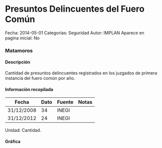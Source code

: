Presuntos Delincuentes del Fuero Común
=====

Fecha: 2014-05-01
Categorías: Seguridad
Autor: IMPLAN
Aparece en pagina inicial: No

### Matamoros

#### Descripción

Cantidad de presuntos delincuentes registrados en los juzgados de primera instancia del fuero común por año.

<!-- break -->

#### Información recopilada

<table class="table table-hover table-bordered matriz">
  <thead>
    <tr><th>Fecha</th><th>Dato</th><th>Fuente</th><th>Notas</th></tr>
  </thead>
  <tbody>
    <tr><td class="centrado">31/12/2008</td><td class="derecha">34</td><td>INEGI</td><td></td></tr>
    <tr><td class="centrado">31/12/2012</td><td class="derecha">24</td><td>INEGI</td><td></td></tr>
  </tbody>
</table>

Unidad: Cantidad.

#### Gráfica

<div id="Morristliiydsz" class="grafica"></div>
  <!-- JAVASCRIPT DE LA GRAFICA EN Morristliiydsz -->
  <script>
  new Morris.Line({
    element: 'Morristliiydsz',
    data: [
      { fecha: '2008-12-31', dato: 34 },
      { fecha: '2012-12-31', dato: 24 }
    ],
    xkey: 'fecha',
    ykeys: ['dato'],
    labels: ['Dato'],
    lineColors: ['#FF5B02'],
    xLabelFormat: function(d) {
      return d.getDate()+'/'+(d.getMonth()+1)+'/'+d.getFullYear();
    },
    dateFormat: function (ts) {
      var d = new Date(ts);
      return d.getDate() + '/' + (d.getMonth() + 1) + '/' + d.getFullYear();
    }
  });
  </script>
